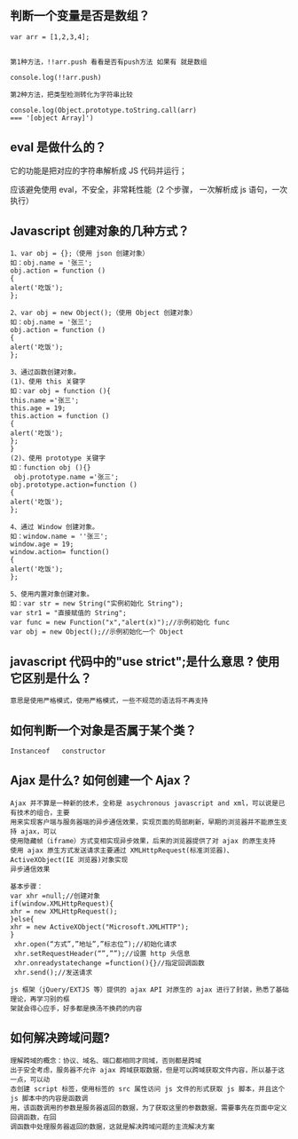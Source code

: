 ## 判断一个变量是否是数组？

    var arr = [1,2,3,4];

    
    第1种方法，!!arr.push 看看是否有push方法 如果有 就是数组

    console.log(!!arr.push)  
    
    第2种方法，把类型检测转化为字符串比较
    
    console.log(Object.prototype.toString.call(arr) 
    === '[object Array]') 
    
## eval 是做什么的？

它的功能是把对应的字符串解析成 JS 代码并运行；

应该避免使用 eval，不安全，非常耗性能（2 个步骤，
一次解析成 js 语句，一次执行）


## Javascript 创建对象的几种方式？

    1、var obj = {};（使用 json 创建对象）
    如：obj.name = '张三';
    obj.action = function ()
    {
    alert('吃饭');
    };
    
    2、var obj = new Object();（使用 Object 创建对象）
    如：obj.name = '张三';
    obj.action = function ()
    {
    alert('吃饭');
    };
    
    3、通过函数创建对象。
    (1)、使用 this 关键字
    如：var obj = function (){
    this.name ='张三';
    this.age = 19;
    this.action = function ()
    {
    alert('吃饭');
    };
    }
    (2)、使用 prototype 关键字
    如：function obj (){}
     obj.prototype.name ='张三';
    obj.prototype.action=function ()
    {
    alert('吃饭');
    };
    
    4、通过 Window 创建对象。
    如：window.name = ''张三';
    window.age = 19;
    window.action= function()
    {
    alert('吃饭');
    };
    
    5、使用内置对象创建对象。
    如：var str = new String("实例初始化 String");
    var str1 = "直接赋值的 String";
    var func = new Function("x","alert(x)");//示例初始化 func
    var obj = new Object();//示例初始化一个 Object
    
## javascript 代码中的"use strict";是什么意思 ? 使用它区别是什么？

    意思是使用严格模式，使用严格模式，一些不规范的语法将不再支持

## 如何判断一个对象是否属于某个类？

    Instanceof   constructor
    
## Ajax 是什么? 如何创建一个 Ajax？

    Ajax 并不算是一种新的技术，全称是 asychronous javascript and xml，可以说是已有技术的组合，主要
    用来实现客户端与服务器端的异步通信效果，实现页面的局部刷新，早期的浏览器并不能原生支持 ajax，可以
    使用隐藏帧（iframe）方式变相实现异步效果，后来的浏览器提供了对 ajax 的原生支持
    使用 ajax 原生方式发送请求主要通过 XMLHttpRequest(标准浏览器)、ActiveXObject(IE 浏览器)对象实现
    异步通信效果
    
    基本步骤：
    var xhr =null;//创建对象
    if(window.XMLHttpRequest){
    xhr = new XMLHttpRequest();
    }else{
    xhr = new ActiveXObject("Microsoft.XMLHTTP");
    }
     xhr.open(“方式”,”地址”,”标志位”);//初始化请求
     xhr.setRequestHeader(“”,””);//设置 http 头信息
     xhr.onreadystatechange =function(){}//指定回调函数
     xhr.send();//发送请求
     
    js 框架（jQuery/EXTJS 等）提供的 ajax API 对原生的 ajax 进行了封装，熟悉了基础理论，再学习别的框
    架就会得心应手，好多都是换汤不换药的内容
    
    
##     如何解决跨域问题?
    理解跨域的概念：协议、域名、端口都相同才同域，否则都是跨域
    出于安全考虑，服务器不允许 ajax 跨域获取数据，但是可以跨域获取文件内容，所以基于这一点，可以动
    态创建 script 标签，使用标签的 src 属性访问 js 文件的形式获取 js 脚本，并且这个 js 脚本中的内容是函数调
    用，该函数调用的参数是服务器返回的数据，为了获取这里的参数数据，需要事先在页面中定义回调函数，在回
    调函数中处理服务器返回的数据，这就是解决跨域问题的主流解决方案


    
    
